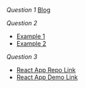 *Question 1*
[Blog](https://github.com/iyashjayesh/Symbl.ai-Assignment/tree/main/Question%201)

*Question 2*
- [Example 1](https://github.com/iyashjayesh/Symbl.ai-Assignment/tree/main/Question%202/Example%201%20(API))
- [Example 2](https://github.com/iyashjayesh/Symbl.ai-Assignment/tree/main/Question%202/Example%202)

*Question 3*
- [React App Repo Link](https://github.com/iyashjayesh/Symbl.ai-Assignment/tree/main/question-3)
- [React App Demo Link](https://symbl-ai-assignment-question-3.netlify.app/)